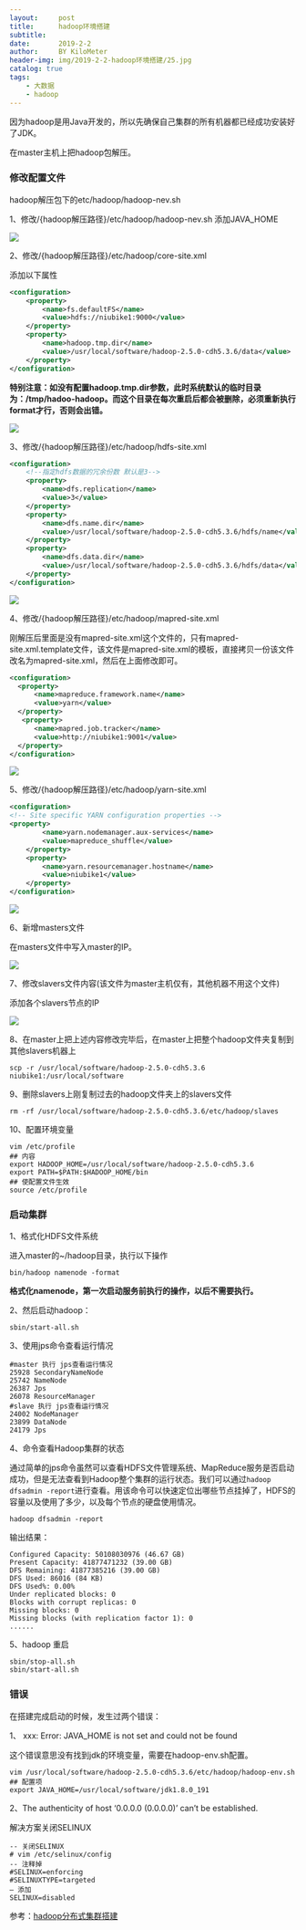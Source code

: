 ```yaml
---
layout:     post
title:      hadoop环境搭建
subtitle:   
date:       2019-2-2
author:     BY KiloMeter
header-img: img/2019-2-2-hadoop环境搭建/25.jpg
catalog: true
tags:
    - 大数据
    - hadoop
---
```



因为hadoop是用Java开发的，所以先确保自己集群的所有机器都已经成功安装好了JDK。

在master主机上把hadoop包解压。

### 修改配置文件

hadoop解压包下的etc/hadoop/hadoop-nev.sh

1、修改/{hadoop解压路径}/etc/hadoop/hadoop-nev.sh   添加JAVA_HOME

![](/img/2019-2-2-hadoop环境搭建/修改JAVA_HOME.png)

2、修改/{hadoop解压路径}/etc/hadoop/core-site.xml

添加以下属性

```xml
<configuration>
	<property>
		<name>fs.defaultFS</name>
		<value>hdfs://niubike1:9000</value>
	</property>
	<property>
		<name>hadoop.tmp.dir</name>
		<value>/usr/local/software/hadoop-2.5.0-cdh5.3.6/data</value>
	</property>
</configuration>
```

**特别注意：如没有配置hadoop.tmp.dir参数，此时系统默认的临时目录为：/tmp/hadoo-hadoop。而这个目录在每次重启后都会被删除，必须重新执行format才行，否则会出错。**

![](/img/2019-2-2-hadoop环境搭建/修改core-site.png)

3、修改/{hadoop解压路径}/etc/hadoop/hdfs-site.xml

```xml
<configuration>
	<!--指定hdfs数据的冗余份数 默认是3-->
	<property>
		<name>dfs.replication</name>
		<value>3</value>
	</property>
	<property>
        <name>dfs.name.dir</name>
        <value>/usr/local/software/hadoop-2.5.0-cdh5.3.6/hdfs/name</value>
    </property>
    <property>
        <name>dfs.data.dir</name>
        <value>/usr/local/software/hadoop-2.5.0-cdh5.3.6/hdfs/data</value>
    </property>
</configuration>
```



![](/img/2019-2-2-hadoop环境搭建/修改hdfs-site.png)

4、修改/{hadoop解压路径}/etc/hadoop/mapred-site.xml

刚解压后里面是没有mapred-site.xml这个文件的，只有mapred-site.xml.template文件，该文件是mapred-site.xml的模板，直接拷贝一份该文件改名为mapred-site.xml，然后在上面修改即可。

```xml
<configuration>
  <property>
      <name>mapreduce.framework.name</name>
      <value>yarn</value>
  </property>
   <property>
      <name>mapred.job.tracker</name>
      <value>http://niubike1:9001</value>
  </property>
</configuration>
```

![](/img/2019-2-2-hadoop环境搭建/修改mapred-site文件.png)

5、修改/{hadoop解压路径}/etc/hadoop/yarn-site.xml

```xml
<configuration>
<!-- Site specific YARN configuration properties -->
<property>
        <name>yarn.nodemanager.aux-services</name>
        <value>mapreduce_shuffle</value>
    </property>
    <property>
        <name>yarn.resourcemanager.hostname</name>
        <value>niubike1</value>
    </property>
</configuration>
```

![](/img/2019-2-2-hadoop环境搭建/修改yarn-site文件.png)

6、新增masters文件

在masters文件中写入master的IP。

![](/img/2019-2-2-hadoop环境搭建/master文件.png)

7、修改slavers文件内容(该文件为master主机仅有，其他机器不用这个文件)

添加各个slavers节点的IP

![](/img/2019-2-2-hadoop环境搭建/slavers文件.png)

8、在master上把上述内容修改完毕后，在master上把整个hadoop文件夹复制到其他slavers机器上

```shell
scp -r /usr/local/software/hadoop-2.5.0-cdh5.3.6 niubike1:/usr/local/software
```

9、删除slavers上刚复制过去的hadoop文件夹上的slavers文件

```shell
rm -rf /usr/local/software/hadoop-2.5.0-cdh5.3.6/etc/hadoop/slaves
```

10、配置环境变量

```shell
vim /etc/profile
## 内容
export HADOOP_HOME=/usr/local/software/hadoop-2.5.0-cdh5.3.6
export PATH=$PATH:$HADOOP_HOME/bin
## 使配置文件生效
source /etc/profile
```

### 启动集群

1、格式化HDFS文件系统

进入master的~/hadoop目录，执行以下操作

```shell
bin/hadoop namenode -format
```

**格式化namenode，第一次启动服务前执行的操作，以后不需要执行。**

2、然后启动hadoop：

```shell
sbin/start-all.sh
```

3、使用jps命令查看运行情况

```
#master 执行 jps查看运行情况
25928 SecondaryNameNode
25742 NameNode
26387 Jps
26078 ResourceManager
#slave 执行 jps查看运行情况
24002 NodeManager
23899 DataNode
24179 Jps
```

4、命令查看Hadoop集群的状态

通过简单的jps命令虽然可以查看HDFS文件管理系统、MapReduce服务是否启动成功，但是无法查看到Hadoop整个集群的运行状态。我们可以通过`hadoop dfsadmin -report`进行查看。用该命令可以快速定位出哪些节点挂掉了，HDFS的容量以及使用了多少，以及每个节点的硬盘使用情况。

```shell
hadoop dfsadmin -report
```

输出结果：

```shell
Configured Capacity: 50108030976 (46.67 GB)
Present Capacity: 41877471232 (39.00 GB)
DFS Remaining: 41877385216 (39.00 GB)
DFS Used: 86016 (84 KB)
DFS Used%: 0.00%
Under replicated blocks: 0
Blocks with corrupt replicas: 0
Missing blocks: 0
Missing blocks (with replication factor 1): 0
......
```

5、hadoop 重启

```
sbin/stop-all.sh
sbin/start-all.sh
```

### 错误

在搭建完成启动的时候，发生过两个错误：

1、 xxx: Error: JAVA_HOME is not set and could not be found

这个错误意思没有找到jdk的环境变量，需要在hadoop-env.sh配置。

```shell
vim /usr/local/software/hadoop-2.5.0-cdh5.3.6/etc/hadoop/hadoop-env.sh 
## 配置项
export JAVA_HOME=/usr/local/software/jdk1.8.0_191
```

2、The authenticity of host ‘0.0.0.0 (0.0.0.0)’ can’t be established.

解决方案关闭SELINUX

```shell
-- 关闭SELINUX
# vim /etc/selinux/config
-- 注释掉
#SELINUX=enforcing
#SELINUXTYPE=targeted
— 添加
SELINUX=disabled
```

参考：[hadoop分布式集群搭建](http://www.ityouknow.com/hadoop/2017/07/24/hadoop-cluster-setup.html)
